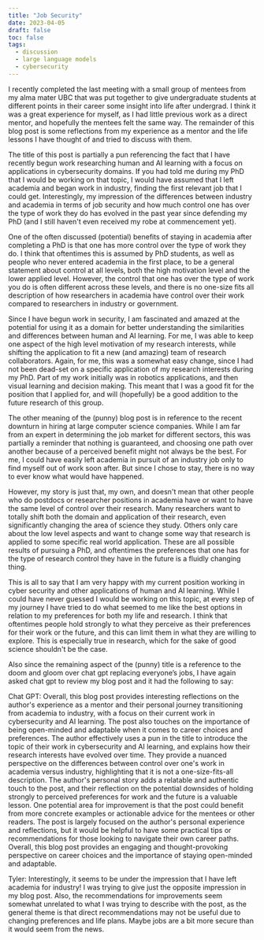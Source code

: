 ```yaml
---
title: "Job Security"
date: 2023-04-05
draft: false
toc: false
tags:
  - discussion
  - large language models
  - cybersecurity 
---
```


I recently completed the last meeting with a small group of mentees from my alma mater UBC that was put together to give undergraduate students at different points in their career some insight into life after undergrad. I think it was a great experience for myself, as I had little previous work as a direct mentor, and hopefully the mentees felt the same way. The remainder of this blog post is some reflections from my experience as a mentor and the life lessons I have thought of and tried to discuss with them.

The title of this post is partially a pun referencing the fact that I have recently begun work researching human and AI learning with a focus on applications in cybersecurity domains. If you had told me during my PhD that I would be working on that topic, I would have assumed that I left academia and began work in industry, finding the first relevant job that I could get. Interestingly, my impression of the differences between industry and academia in terms of job security and how much control one has over the type of work they do has evolved in the past year since defending my PhD (and I still haven't even received my robe at commencement yet).

One of the often discussed (potential) benefits of staying in academia after completing a PhD is that one has more control over the type of work they do. I think that oftentimes this is assumed by PhD students, as well as people who never entered academia in the first place, to be a general statement about control at all levels, both the high motivation level and the lower applied level. However, the control that one has over the type of work you do is often different across these levels, and there is no one-size fits all description of how researchers in academia have control over their work compared to researchers in industry or government.

Since I have begun work in security, I am fascinated and amazed at the potential for using it as a domain for better understanding the similarities and differences between human and AI learning. For me, I was able to keep one aspect of the high level motivation of my research interests, while shifting the application to fit a new (and amazing) team of research collaborators. Again, for me, this was a somewhat easy change, since I had not been dead-set on a specific application of my research interests during my PhD. Part of my work initially was in robotics applications, and then visual learning and decision making. This meant that I was a good fit for the position that I applied for, and will (hopefully) be a good addition to the future research of this group.

The other meaning of the (punny) blog post is in reference to the recent downturn in hiring at large computer science companies. While I am far from an expert in determining the job market for different sectors, this was partially a reminder that nothing is guaranteed, and choosing one path over another because of a perceived benefit might not always be the best. For me, I could have easily left academia in pursuit of an industry job only to find myself out of work soon after. But since I chose to stay, there is no way to ever know what would have happened. 

However, my story is just that, my own, and doesn't mean that other people who do postdocs or researcher positions in academia have or want to have the same level of control over their research. Many researchers want to totally shift both the domain and application of their research, even significantly changing the area of science they study. Others only care about the low level aspects and want to change some way that research is applied to some specific real world application. These are all possible results of pursuing a PhD, and oftentimes the preferences that one has for the type of research control they have in the future is a fluidly changing thing.

This is all to say that I am very happy with my current position working in cyber security and other applications of human and AI learning. While I could have never guessed I would be working on this topic, at every step of my journey I have tried to do what seemed to me like the best options in relation to my preferences for both my life and research. I think that oftentimes people hold strongly to what they perceive as their preferences for their work or the future, and this can limit them in what they are willing to explore. This is especially true in research, which for the sake of good science shouldn't be the case.

Also since the remaining aspect of the (punny) title is a reference to the doom and gloom over chat gpt replacing everyone’s jobs, I have again asked chat gpt to review my blog post and it had the following to say: 

Chat GPT: Overall, this blog post provides interesting reflections on the author's experience as a mentor and their personal journey transitioning from academia to industry, with a focus on their current work in cybersecurity and AI learning. The post also touches on the importance of being open-minded and adaptable when it comes to career choices and preferences.
The author effectively uses a pun in the title to introduce the topic of their work in cybersecurity and AI learning, and explains how their research interests have evolved over time. They provide a nuanced perspective on the differences between control over one's work in academia versus industry, highlighting that it is not a one-size-fits-all description.
The author's personal story adds a relatable and authentic touch to the post, and their reflection on the potential downsides of holding strongly to perceived preferences for work and the future is a valuable lesson.
One potential area for improvement is that the post could benefit from more concrete examples or actionable advice for the mentees or other readers. The post is largely focused on the author's personal experience and reflections, but it would be helpful to have some practical tips or recommendations for those looking to navigate their own career paths.
Overall, this blog post provides an engaging and thought-provoking perspective on career choices and the importance of staying open-minded and adaptable.

Tyler: Interestingly, it seems to be under the impression that I have left academia for industry! I was trying to give just the opposite impression in my blog post. Also, the recommendations for improvements seem somewhat unrelated to what I was trying to describe with the post, as the general theme is that direct recommendations may not be useful due to changing preferences and life plans. Maybe jobs are a bit more secure than it would seem from the news.
